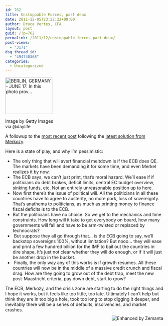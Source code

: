 ```yaml
---
id: 762
title: Unstoppable Forces, part deux
date: 2011-12-05T23:22:22+00:00
author: Druce Vertes, CFA
layout: post
guid: /?p=762
permalink: /2011/12/unstoppable-forces-part-deux/
post-views:
  - "3171"
dsq_thread_id:
  - "494740368"
categories:
  - Uncategorized
---
```

<div style="width: 160px" class="wp-caption alignright">
  <a href="http://www.daylife.com/image/0f5kfxF0pe8vx?utm_source=zemanta&utm_medium=p&utm_content=0f5kfxF0pe8vx&utm_campaign=z1"><img class="zemanta-img-inserted zemanta-img-configured" title="BERLIN, GERMANY - JUNE 17:  In this photo prov..." src="http://cache.daylife.com/imageserve/0f5kfxF0pe8vx/150x116.jpg" alt="BERLIN, GERMANY - JUNE 17:  In this photo prov..." width="150" height="116" /></a>
  
  <p class="wp-caption-text">
    Image by Getty Images via @daylife
  </p>
</div>

A followup to the [most recent post](/2011/12/the-unstoppable-vs-the-immovable/) following the [latest solution from Merkozy](http://www.businessinsider.com/live-merkozy-introduces-the-treaty-changes-they-think-can-fix-the-euro-2011-12).  
<!--more-->

  
Here is a state of play, and why I’m pessimistic:

<div>
  <ul>
    <li>
      The only thing that will avert financial meltdown is if the ECB does QE. The markets have been demanding it for some time, and even Merkel realizes it by now.
    </li>
    <li>
      The ECB says, we can’t just print, that’s moral hazard. We’ll ease if if politicians do debt brakes, deficit limits, central EC budget overview, sinking funds, etc. Not an entirely unreasonable position up to here.
    </li>
    <li>
      Now first there’s the issue of political will. All the politicians in all these countries have to agree to austerity, no more pork, loss of sovereignty. That’s anathema to politicians, as much as printing money to finance fiscal deficits is to the ECB.
    </li>
    <li>
      But the politicians have no choice. So we get to the mechanics and time constraints. How long will it take to get everybody on board, how many governments will fall and have to be arm-twisted or replaced by technocrats?
    </li>
    <li>
       But suppose they all go through that… is the ECB going to say, we’ll backstop sovereigns 100%, without limitation? But nooo… they will ease and print a few hundred billion for the IMF to bail out the countries in dire shape. It’s just not clear whether they will do enough, or if it will just be another drop in the bucket.
    </li>
    <li>
       Finally, the only way any of this works is if growth resumes. All these countries will now be in the middle of a massive credit crunch and fiscal drag. How are they going to grow out of the debt trap, meet the new post-Maastricht criteria, pay down debt, start to grow?
    </li>
  </ul>
</div>

<div>
  The ECB, Merkozy, and the crisis zone are starting to do the right things and I hope it works, but it feels like too little, too late. Ultimately I can’t help but think they are in too big a hole, took too long to stop digging it deeper, and inevitably there will be a series of defaults, insolvencies, and market crashes.
</div>

<div class="zemanta-pixie" style="margin-top: 10px; height: 15px;">
  <a class="zemanta-pixie-a" title="Enhanced by Zemanta" href="http://www.zemanta.com/"><img class="zemanta-pixie-img" style="border: none; float: right;" src="http://img.zemanta.com/zemified_e.png?x-id=925a0ab1-ef99-4ccd-8149-3ea537a430f6" alt="Enhanced by Zemanta" /></a>
</div>
